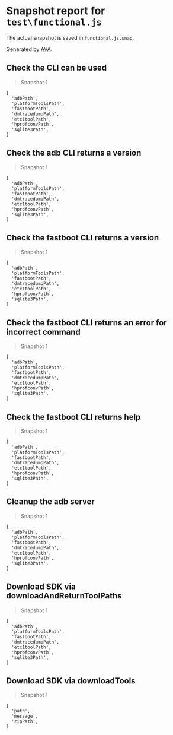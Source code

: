 # Snapshot report for `test\functional.js`

The actual snapshot is saved in `functional.js.snap`.

Generated by [AVA](https://ava.li).

## Check the CLI can be used

> Snapshot 1

    [
      'adbPath',
      'platformToolsPath',
      'fastbootPath',
      'dmtracedumpPath',
      'etc1toolPath',
      'hprofconvPath',
      'sqlite3Path',
    ]

## Check the adb CLI returns a version

> Snapshot 1

    [
      'adbPath',
      'platformToolsPath',
      'fastbootPath',
      'dmtracedumpPath',
      'etc1toolPath',
      'hprofconvPath',
      'sqlite3Path',
    ]

## Check the fastboot CLI returns a version

> Snapshot 1

    [
      'adbPath',
      'platformToolsPath',
      'fastbootPath',
      'dmtracedumpPath',
      'etc1toolPath',
      'hprofconvPath',
      'sqlite3Path',
    ]

## Check the fastboot CLI returns an error for incorrect command

> Snapshot 1

    [
      'adbPath',
      'platformToolsPath',
      'fastbootPath',
      'dmtracedumpPath',
      'etc1toolPath',
      'hprofconvPath',
      'sqlite3Path',
    ]

## Check the fastboot CLI returns help

> Snapshot 1

    [
      'adbPath',
      'platformToolsPath',
      'fastbootPath',
      'dmtracedumpPath',
      'etc1toolPath',
      'hprofconvPath',
      'sqlite3Path',
    ]

## Cleanup the adb server

> Snapshot 1

    [
      'adbPath',
      'platformToolsPath',
      'fastbootPath',
      'dmtracedumpPath',
      'etc1toolPath',
      'hprofconvPath',
      'sqlite3Path',
    ]

## Download SDK via downloadAndReturnToolPaths

> Snapshot 1

    [
      'adbPath',
      'platformToolsPath',
      'fastbootPath',
      'dmtracedumpPath',
      'etc1toolPath',
      'hprofconvPath',
      'sqlite3Path',
    ]

## Download SDK via downloadTools

> Snapshot 1

    [
      'path',
      'message',
      'zipPath',
    ]
